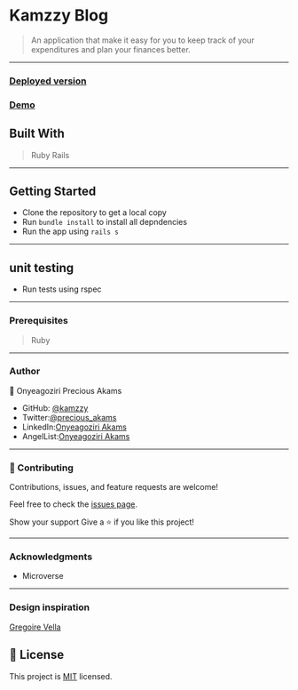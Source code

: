 # Kamzzy Blog
> An application that make it easy for you to keep track of your expenditures and plan your finances better.

 ***
### [Deployed version](https://kamzzybudget.onrender.com)
### [Demo](https://www.loom.com/share/264e6dfc03ec4d6ba608c6d549331072)
## Built With
> Ruby
> Rails
***
## Getting Started

* Clone the repository to get a local copy
* Run `bundle install` to install all depndencies 
* Run the app using `rails s`
***
##  unit testing
* Run tests using rspec 
***
### Prerequisites
> Ruby
***
### Author

👤 Onyeagoziri Precious Akams

* GitHub: [@kamzzy](https://github.com/kamzzy)
* Twitter:[@precious_akams](https://twitter.com/precious_akams)
* LinkedIn:[Onyeagoziri Akams](https://www.linkedin.com/in/onyeagoziri-akams/)
* AngelList:[Onyeagoziri Akams](https://angel.co/u/onyeagoziri-akams)
***
### 🤝 Contributing
Contributions, issues, and feature requests are welcome!

Feel free to check the [issues page](../../issues/).

Show your support
Give a ⭐️ if you like this project!
***
### Acknowledgments
* Microverse
 ***
### Design inspiration
[Gregoire Vella](https://www.behance.net/gregoirevella)
 ## 📝 License

This project is [MIT](./MIT.md) licensed.
